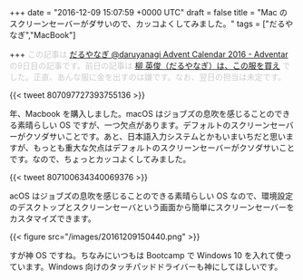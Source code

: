 
+++
date = "2016-12-09 15:07:59 +0000 UTC"
draft = false
title = "Mac のスクリーンセーバーがダサいので、カッコよくしてみました。"
tags = ["だるやなぎ","MacBook"]

+++
<span style="color: #cccccc">この記事は <a href="http://www.adventar.org/calendars/1621">だるやなぎ @daruyanagi Advent Calendar 2016 - Adventar</a> の9日目の記事です。前日の記事は <a href="http://jz5.jp/2016/12/08/best-style-me/">柳 英俊（だるやなぎ）は、この服を買え</a> でした。正直、あんな服に金を出すのは嫌です。なお、翌日の担当は未定です。</span>

{{< tweet 807097727393755136 >}}

年、Macbook を購入しました。macOS はジョブズの息吹を感じることのできる素晴らしい OS ですが、一つ欠点があります。デフォルトのスクリーンセーバーがクソダサいことです。あと、日本語入力システムとかもいまいちだと思いますが、もっとも重大な欠点はデフォルトのスクリーンセーバーがクソダサいことです。なので、ちょっとカッコよくしてみました。

{{< tweet 807100634340069376 >}}

acOS はジョブズの息吹を感じることのできる素晴らしい OS なので、環境設定のデスクトップとスクリーンセーバという画面から簡単にスクリーンセーバーをカスタマイズできます。

{{< figure src="/images/20161209150440.png"  >}}

すが神 OS ですね。ちなみにいつもは Bootcamp で Windows 10 を入れて使っています。Windows 向けのタッチパッドドライバーも神にしてほしいです。


